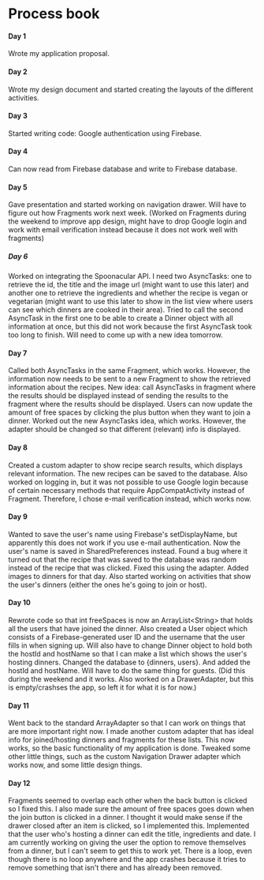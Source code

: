 # Process book

#### Day 1
Wrote my application proposal.

#### Day 2
Wrote my design document and started creating the layouts of the different activities.

#### Day 3
Started writing code: Google authentication using Firebase.

#### Day 4
Can now read from Firebase database and write to Firebase database.

#### Day 5
Gave presentation and started working on navigation drawer. Will have to figure out how Fragments work next week. (Worked on Fragments during the weekend to improve app design, might have to drop Google login and work with email verification instead because it does not work well with fragments)

##### Day 6
Worked on integrating the Spoonacular API. I need two AsyncTasks: one to retrieve the id, the title and the image url (might want to use this later) and another one to retrieve the ingredients and whether the recipe is vegan or vegetarian (might want to use this later to show in the list view where users can see which dinners are cooked in their area). Tried to call the second AsyncTask in the first one to be able to create a Dinner object with all information at once, but this did not work because the first AsyncTask took too long to finish. Will need to come up with a new idea tomorrow.

#### Day 7
Called both AsyncTasks in the same Fragment, which works. However, the information now needs to be sent to a new Fragment to show the retrieved information about the recipes. New idea: call AsyncTasks in fragment where the results should be displayed instead of sending the results to the fragment where the results should be displayed. Users can now update the amount of free spaces by clicking the plus button when they want to join a dinner. Worked out the new AsyncTasks idea, which works. However, the adapter should be changed so that different (relevant) info is displayed.

#### Day 8
Created a custom adapter to show recipe search results, which displays relevant information. The new recipes can be saved to the database. Also worked on logging in, but it was not possible to use Google login because of certain necessary methods that require AppCompatActivity instead of Fragment. Therefore, I chose e-mail verification instead, which works now.

#### Day 9
Wanted to save the user's name using Firebase's setDisplayName, but apparently this does not work if you use e-mail authentication. Now the user's name is saved in SharedPreferences instead. Found a bug where it turned out that the recipe that was saved to the database was random instead of the recipe that was clicked. Fixed this using the adapter. Added images to dinners for that day. Also started working on activities that show the user's dinners (either the ones he's going to join or host).

#### Day 10
Rewrote code so that int freeSpaces is now an ArrayList\<String\> that holds all the users that have joined the dinner. Also created a User object which consists of a Firebase-generated user ID and the username that the user fills in when signing up. Will also have to change Dinner object to hold both the hostId and hostName so that I can make a list which shows the user's hosting dinners. Changed the database to \{dinners, users\}. And added the hostId and hostName. Will have to do the same thing for guests. (Did this during the weekend and it works. Also worked on a DrawerAdapter, but this is empty/crashses the app, so left it for what it is for now.)

#### Day 11
Went back to the standard ArrayAdapter so that I can work on things that are more important right now. I made another custom adapter that has ideal info for joined/hosting dinners and fragments for these lists. This now works, so the basic functionality of my application is done. Tweaked some other little things, such as the custom Navigation Drawer adapter which works now, and some little design things. 

#### Day 12
Fragments seemed to overlap each other when the back button is clicked so I fixed this. I also made sure the amount of free spaces goes down when the join button is clicked in a dinner. I thought it would make sense if the drawer closed after an item is clicked, so I implemented this. Implemented that the user who's hosting a dinner can edit the title, ingredients and date. I am currently working on giving the user the option to remove themselves from a dinner, but I can't seem to get this to work yet. There is a loop, even though there is no loop anywhere and the app crashes because it tries to remove something that isn't there and has already been removed.
